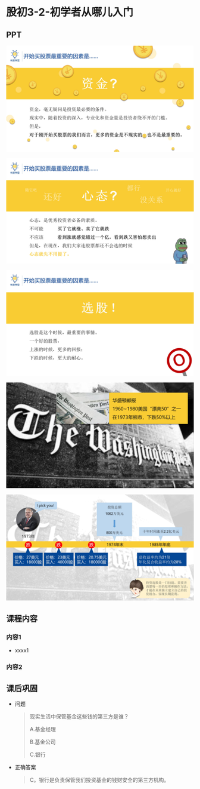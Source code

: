 # 股初3-2-初学者从哪儿入门

## PPT

![课程ppt](assets/3-2-1.jpeg)

![课程ppt](assets/3-2-2.jpeg)

![课程ppt](assets/3-2-3.jpeg)

![课程ppt](assets/3-2-4.jpeg)

![课程ppt](assets/3-2-5.jpeg)

## 课程内容

### 内容1

- xxxx1

  > 

### 内容2

## 课后巩固

- 问题

  > 现实生活中保管基金这些钱的第三方是谁？
  >
  > A.基金经理
  >
  > B.基金公司
  >
  > C.银行

- 正确答案

  > C。银行是负责保管我们投资基金的钱财安全的第三方机构。